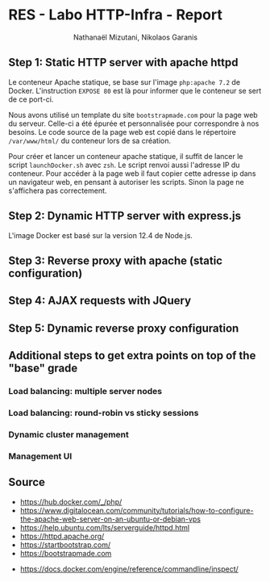 # RES - Labo HTTP-Infra - Report

<center>Nathanaël Mizutani, Nikolaos Garanis</center>

## Step 1: Static HTTP server with apache httpd
 Le conteneur Apache statique, se base sur l'image `php:apache 7.2` de Docker.
 L'instruction `EXPOSE 80` est là pour informer que le conteneur se sert de ce port-ci.

 Nous avons utilisé un template du site `bootstrapmade.com` pour la page web du serveur. Celle-ci a été épurée et personnalisée pour correspondre à nos besoins.
 Le code source de la page web est copié dans le répertoire `/var/www/html/` du conteneur lors de sa création.

 Pour créer et lancer un conteneur apache statique, il suffit de lancer le script `launchDocker.sh` avec `zsh`. Le script renvoi aussi l'adresse IP du conteneur.
 Pour accéder à la page web il faut copier cette adresse ip dans un navigateur web, en pensant à autoriser les scripts. Sinon la page ne s'affichera pas correctement.

## Step 2: Dynamic HTTP server with express.js
L'image Docker est basé sur la version 12.4 de Node.js.


## Step 3: Reverse proxy with apache (static configuration)

## Step 4: AJAX requests with JQuery

## Step 5: Dynamic reverse proxy configuration

## Additional steps to get extra points on top of the "base" grade

### Load balancing: multiple server nodes

### Load balancing: round-robin vs sticky sessions

### Dynamic cluster management

### Management UI

## Source
* <https://hub.docker.com/_/php/>
* <https://www.digitalocean.com/community/tutorials/how-to-configure-the-apache-web-server-on-an-ubuntu-or-debian-vps>
* <https://help.ubuntu.com/lts/serverguide/httpd.html>
* <https://httpd.apache.org/>
* <https://startbootstrap.com/>
* <https://bootstrapmade.com>

- <https://docs.docker.com/engine/reference/commandline/inspect/>